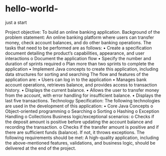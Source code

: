 # hello-world-
just a start 









Project objective: To build an online banking application.
Background of the problem statement:
An online banking platform where users can transfer money, check account balances, and do other banking operations.
The tasks that need to be performed are as follows:
•
Create a specification document detailing the product’s capabilities, appearance, and user interactions
o
Document the application flow
•
Specify the number and duration of sprints required
o
Plan more than two sprints to complete the application
•
Implement Java concepts to create this application, including data structures for sorting and searching
The flow and features of the application are:
•
Users can log in to the application
•
Manages bank account operations, retrieves balance, and provides access to transaction history.
•
Displays the current balance.
•
Allows the user to transfer money from the account, with error handling for insufficient balance.
•
Displays the last five transactions.
Technology Specification:
The following technologies are used in the development of this application:
•
Core Java Concepts
o
Object-oriented programming
o
Searching
o
Sorting
o
Hashing
o
Exception Handling
o
Collections
Business logic/exceptional scenarios:
o
Checks if the deposit amount is positive before updating the account balance and recording the transaction.
o
Checks if the transfer amount is positive and if there are sufficient funds (balance). If not, it throws exceptions.
The following requirements should be met:
A high-quality application, including the above-mentioned features, validations, and business logic, should be delivered at the end of the project.
